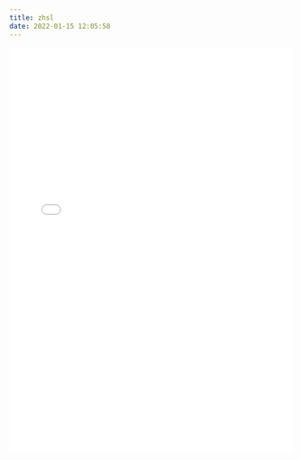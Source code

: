 ```yaml
---
title: zhsl
date: 2022-01-15 12:05:58
---
```


<script>
function changeFrameHeight(){
var ifm=document.getElementById("mainiframe");
ifm.height=document.documentElement.clientHeight-56;
}
window.onresize=function(){changeFrameHeight();}
$(function(){changeFrameHeight();});
</script>
<iframe id="mainiframe" frameborder="0" width="100%" height="720" src="/sundry/life/view/index.html" scrolling="auto"></iframe>
